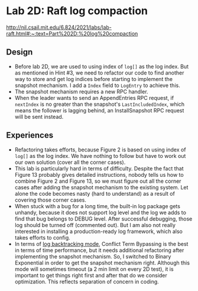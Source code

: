 # Lab 2D: Raft log compaction

http://nil.csail.mit.edu/6.824/2021/labs/lab-raft.html#:~:text=Part%202D:%20log%20compaction


## Design

- Before lab 2D, we are used to using index of `log[]` as the log index. But as mentioned in Hint #3, we need to refactor our code to find another way to store and get log indices before starting to implement the snapshot mechanism. I add a `Index` field to `LogEntry` to achieve this.
- The snapshot mechanism requires a new RPC handler.
- When the leader wants to send an AppendEntries RPC request, if `nextIndex` is no greater than the snapshot's `LastIncludedIndex`, which means the follower is lagging behind, an InstallSnapshot RPC request will be sent instead.

## Experiences

- Refactoring takes efforts, because Figure 2 is based on using index of `log[]` as the log index. We have nothing to follow but have to work out our own solution (cover all the corner cases).
- This lab is particularly hard in terms of difficulty. Despite the fact that Figure 13 probably gives detailed instructions, nobody tells us how to combine Figure 2 and Figure 13, so we must figure out all the corner cases after adding the snapshot mechanism to the existing system. Let alone the code becomes nasty (hard to understand) as a result of covering those corner cases.
- When stuck with a bug for a long time, the built-in log package gets unhandy, because it does not support log level and the log we adds to find that bug belongs to DEBUG level. After successful debugging, those log should be turned off (commented out). But I am also not really interested in installing a production-ready log framework, which also takes efforts to config.
- In terms of [log backtracking mode](./lab2b.md#Log%20backtracking), Conflict Term Bypassing is the best in terms of time performance, but it needs additional refactoring after implementing the snapshot mechanism. So, I switched to Binary Exponential in order to get the snapshot mechanism right. Although this mode will sometimes timeout (a 2 min limit on every 2D test), it is important to get things right first and after that do we consider optimization. This reflects separation of concern in coding.